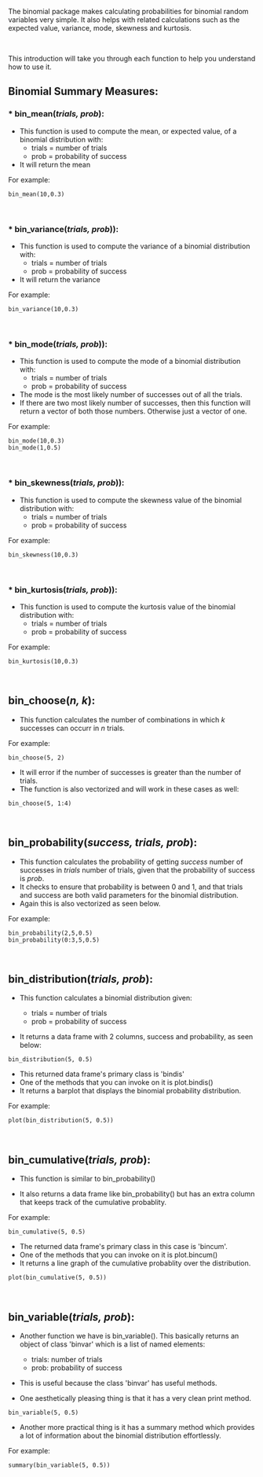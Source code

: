 
The binomial package makes calculating probabilities for binomial random variables very simple. It also helps with related calculations such as the expected value, variance, mode, skewness and kurtosis.

<br>

This introduction will take you through each function to help you understand how to use it.

## Binomial Summary Measures:

### * bin_mean(*trials, prob*):

* This function is used to compute the mean, or expected value, of a binomial distribution with:
    * trials = number of trials
    * prob = probability of success
* It will return the mean

For example:

```{r}
bin_mean(10,0.3)
```

<br>

### * bin_variance(*trials, prob*)):

* This function is used to compute the variance of a binomial distribution with:
    * trials = number of trials
    * prob = probability of success
* It will return the variance
    
For example:

```{r}
bin_variance(10,0.3)
```
    
<br>

### * bin_mode(*trials, prob*)):
* This function is used to compute the mode of a binomial distribution with:
    * trials = number of trials
    * prob = probability of success
* The mode is the most likely number of successes out of all the trials.
* If there are two most likely number of successes, then this function will return a vector of both those numbers. Otherwise just a vector of one.

For example:

```{r}
bin_mode(10,0.3)
bin_mode(1,0.5)
```

<br>

### * bin_skewness(*trials, prob*)):

* This function is used to compute the skewness value of the binomial distribution with:
    * trials = number of trials
    * prob = probability of success

For example:

```{r}
bin_skewness(10,0.3)
```

<br>

### * bin_kurtosis(*trials, prob*)):

* This function is used to compute the kurtosis value of the binomial distribution with:
    * trials = number of trials
    * prob = probability of success

For example:

```{r}
bin_kurtosis(10,0.3)
```

<br>

## bin_choose(*n, k*):

* This function calculates the number of combinations in which *k* successes can occurr in *n* trials.

For example:

```{r}
bin_choose(5, 2)
```

* It will error if the number of successes is greater than the number of trials.
* The function is also vectorized and will work in these cases as well:

```{r}
bin_choose(5, 1:4)
```

<br>

## bin_probability(*success, trials, prob*):
  * This function calculates the probability of getting *success* number of successes in *trials* number of trials, given that the probability of success is *prob*.
  * It checks to ensure that probability is between 0 and 1, and that trials and success are both valid parameters for the binomial distribution.
  * Again this is also vectorized as seen below.

For example:

```{r}
bin_probability(2,5,0.5)
bin_probability(0:3,5,0.5)
```

<br>

## bin_distribution(*trials, prob*):

* This function calculates a binomial distribution given:
   * trials = number of trials
   * prob = probability of success
   
* It returns a data frame with 2 columns, success and probability, as seen below:

```{r}
bin_distribution(5, 0.5)
```

* This returned data frame's primary class is 'bindis'
* One of the methods that you can invoke on it is plot.bindis()
* It returns a barplot that displays the binomial probability distribution.

For example:

```{r}
plot(bin_distribution(5, 0.5))
```

<br>

## bin_cumulative(*trials, prob*):

* This function is similar to bin_probability()

* It also returns a data frame like bin_probability() but has an extra column that keeps track of the cumulative probablity.

For example:

```{r}
bin_cumulative(5, 0.5)
```

* The returned data frame's primary class in this case is 'bincum'.
* One of the methods that you can invoke on it is plot.bincum()
* It returns a line graph of the cumulative probablity over the distribution.

```{r}
plot(bin_cumulative(5, 0.5))
```

<br>

## bin_variable(*trials, prob*):

* Another function we have is bin_variable(). This basically returns an object of class 'binvar' which is a list of named elements:
    * trials: number of trials
    * prob: probability of success
    
* This is useful because the class 'binvar' has useful methods.
* One aesthetically pleasing thing is that it has a very clean print method.

```{r}
bin_variable(5, 0.5)
```

* Another more practical thing is it has a summary method which provides a lot of information about the binomial distribution effortlessly.

For example:

```{r}
summary(bin_variable(5, 0.5))
```


